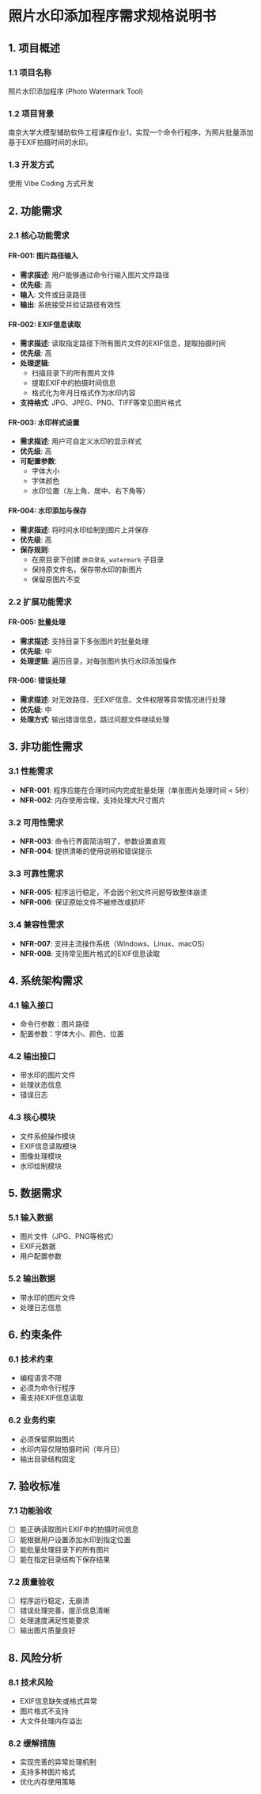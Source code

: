 # 照片水印添加程序需求规格说明书

## 1. 项目概述

### 1.1 项目名称
照片水印添加程序 (Photo Watermark Tool)

### 1.2 项目背景
南京大学大模型辅助软件工程课程作业1，实现一个命令行程序，为照片批量添加基于EXIF拍摄时间的水印。

### 1.3 开发方式
使用 Vibe Coding 方式开发

## 2. 功能需求

### 2.1 核心功能需求

#### FR-001: 图片路径输入
- **需求描述**: 用户能够通过命令行输入图片文件路径
- **优先级**: 高
- **输入**: 文件或目录路径
- **输出**: 系统接受并验证路径有效性

#### FR-002: EXIF信息读取
- **需求描述**: 读取指定路径下所有图片文件的EXIF信息，提取拍摄时间
- **优先级**: 高
- **处理逻辑**:
  - 扫描目录下的所有图片文件
  - 提取EXIF中的拍摄时间信息
  - 格式化为年月日格式作为水印内容
- **支持格式**: JPG、JPEG、PNG、TIFF等常见图片格式

#### FR-003: 水印样式设置
- **需求描述**: 用户可自定义水印的显示样式
- **优先级**: 高
- **可配置参数**:
  - 字体大小
  - 字体颜色
  - 水印位置（左上角、居中、右下角等）

#### FR-004: 水印添加与保存
- **需求描述**: 将时间水印绘制到图片上并保存
- **优先级**: 高
- **保存规则**:
  - 在原目录下创建 `原目录名_watermark` 子目录
  - 保持原文件名，保存带水印的新图片
  - 保留原图片不变

### 2.2 扩展功能需求

#### FR-005: 批量处理
- **需求描述**: 支持目录下多张图片的批量处理
- **优先级**: 中
- **处理逻辑**: 遍历目录，对每张图片执行水印添加操作

#### FR-006: 错误处理
- **需求描述**: 对无效路径、无EXIF信息、文件权限等异常情况进行处理
- **优先级**: 中
- **处理方式**: 输出错误信息，跳过问题文件继续处理

## 3. 非功能性需求

### 3.1 性能需求
- **NFR-001**: 程序应能在合理时间内完成批量处理（单张图片处理时间 < 5秒）
- **NFR-002**: 内存使用合理，支持处理大尺寸图片

### 3.2 可用性需求
- **NFR-003**: 命令行界面简洁明了，参数设置直观
- **NFR-004**: 提供清晰的使用说明和错误提示

### 3.3 可靠性需求
- **NFR-005**: 程序运行稳定，不会因个别文件问题导致整体崩溃
- **NFR-006**: 保证原始文件不被修改或损坏

### 3.4 兼容性需求
- **NFR-007**: 支持主流操作系统（Windows、Linux、macOS）
- **NFR-008**: 支持常见图片格式的EXIF信息读取

## 4. 系统架构需求

### 4.1 输入接口
- 命令行参数：图片路径
- 配置参数：字体大小、颜色、位置

### 4.2 输出接口
- 带水印的图片文件
- 处理状态信息
- 错误日志

### 4.3 核心模块
- 文件系统操作模块
- EXIF信息读取模块
- 图像处理模块
- 水印绘制模块

## 5. 数据需求

### 5.1 输入数据
- 图片文件（JPG、PNG等格式）
- EXIF元数据
- 用户配置参数

### 5.2 输出数据
- 带水印的图片文件
- 处理日志信息

## 6. 约束条件

### 6.1 技术约束
- 编程语言不限
- 必须为命令行程序
- 需支持EXIF信息读取

### 6.2 业务约束
- 必须保留原始图片
- 水印内容仅限拍摄时间（年月日）
- 输出目录结构固定

## 7. 验收标准

### 7.1 功能验收
- [ ] 能正确读取图片EXIF中的拍摄时间信息
- [ ] 能根据用户设置添加水印到指定位置
- [ ] 能批量处理目录下的所有图片
- [ ] 能在指定目录结构下保存结果

### 7.2 质量验收
- [ ] 程序运行稳定，无崩溃
- [ ] 错误处理完善，提示信息清晰
- [ ] 处理速度满足性能要求
- [ ] 输出图片质量良好

## 8. 风险分析

### 8.1 技术风险
- EXIF信息缺失或格式异常
- 图片格式不支持
- 大文件处理内存溢出

### 8.2 缓解措施
- 实现完善的异常处理机制
- 支持多种图片格式
- 优化内存使用策略